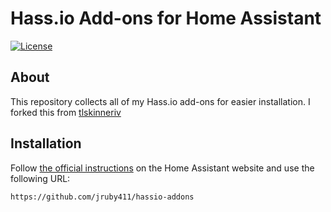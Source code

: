 # Hass.io Add-ons for Home Assistant

[![License][license-shield]](LICENSE.md)

## About

This repository collects all of my Hass.io add-ons for easier installation. I forked this from [tlskinneriv](https://github.com/tlskinneriv/hassio-addons)

## Installation

Follow [the official instructions](https://home-assistant.io/hassio/installing_third_party_addons/) on the Home Assistant website and use the following URL:
```txt
https://github.com/jruby411/hassio-addons
```
[license-shield]: https://img.shields.io/github/license/tlskinneriv/hassio-addons.svg?style=flat
